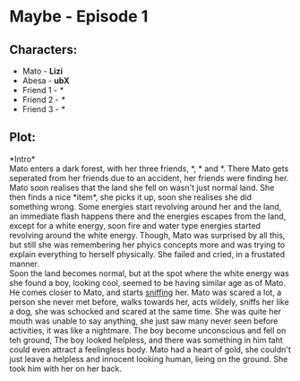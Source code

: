 # Maybe - Episode 1
## Characters:
* Mato - **Lizi**
* Abesa - **ubX**
* Friend 1 - _*_
* Friend 2 - _*_
* Friend 3 - _*_
## Plot:
\*Intro*<br>
Mato enters a dark forest, with her three friends, \*, \* and \*. There Mato gets seperated from her friends due to an accident, her friends were finding her. Mato soon realises that the land she fell on wasn't just normal land. She then finds a nice \*item\*, she picks it up, soon she realises she did something wrong. Some energies start revolving around her and the land, an immediate flash happens there and the energies escapes from the land, except for a white energy, soon fire and water type energies started revolving around the white energy. Though, Mato was surprised by all this, but still she was remembering her phyics concepts more and was trying to explain everything to herself physically. She failed and cried, in a frustated manner.
<br>Soon the land becomes normal, but at the spot where the white energy was she found a boy, looking cool, seemed to be having similar age as of Mato. He comes closer to Mato, and starts [sniffing](https://www.bing.com/search?q=define+sniff&qs=n&form=QBRE&sp=-1&pq=define+s&sc=9-8&sk=&cvid=AC43D11D95834313B51997A599A7570C) her. Mato was scared a lot, a person she never met before, walks towards her, acts wildely, sniffs her like a dog, she was schocked and scared at the same time. She was quite her mouth was unable to say anything, she just saw many never seen before activities, it was like a nightmare. The boy become unconscious and fell on teh ground, The boy looked helpless, and there was something in him taht could even attract a feelingless body. Mato had a heart of gold, she couldn't just leave a helpless and innocent looking human, lieing on the ground. She took him with her on her back.
